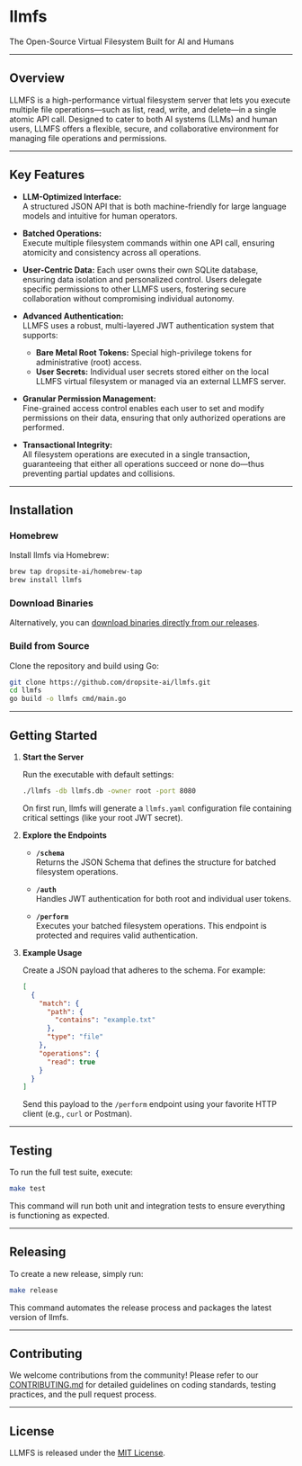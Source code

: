 # llmfs

The Open-Source Virtual Filesystem Built for AI and Humans

---

## Overview

LLMFS is a high-performance virtual filesystem server that lets you execute multiple file operations—such as list, read, write, and delete—in a single atomic API call. Designed to cater to both AI systems (LLMs) and human users, LLMFS offers a flexible, secure, and collaborative environment for managing file operations and permissions.

---

## Key Features

- **LLM-Optimized Interface:**  
  A structured JSON API that is both machine-friendly for large language models and intuitive for human operators.

- **Batched Operations:**  
  Execute multiple filesystem commands within one API call, ensuring atomicity and consistency across all operations.

- **User-Centric Data:** Each user owns their own SQLite database, ensuring data isolation and personalized control. Users delegate specific permissions to other LLMFS users, fostering secure collaboration without compromising individual autonomy.

- **Advanced Authentication:**  
  LLMFS uses a robust, multi-layered JWT authentication system that supports:
  - **Bare Metal Root Tokens:** Special high-privilege tokens for administrative (root) access.
  - **User Secrets:** Individual user secrets stored either on the local LLMFS virtual filesystem or managed via an external LLMFS server.

- **Granular Permission Management:**  
  Fine-grained access control enables each user to set and modify permissions on their data, ensuring that only authorized operations are performed.

- **Transactional Integrity:**  
  All filesystem operations are executed in a single transaction, guaranteeing that either all operations succeed or none do—thus preventing partial updates and collisions.

---

## Installation

### Homebrew

Install llmfs via Homebrew:

```bash
brew tap dropsite-ai/homebrew-tap
brew install llmfs
```

### Download Binaries

Alternatively, you can [download binaries directly from our releases](https://github.com/dropsite-ai/llmfs/releases).

### Build from Source

Clone the repository and build using Go:

```bash
git clone https://github.com/dropsite-ai/llmfs.git
cd llmfs
go build -o llmfs cmd/main.go
```

---

## Getting Started

1. **Start the Server**

   Run the executable with default settings:

   ```bash
   ./llmfs -db llmfs.db -owner root -port 8080
   ```

   On first run, llmfs will generate a `llmfs.yaml` configuration file containing critical settings (like your root JWT secret).

2. **Explore the Endpoints**

   - **`/schema`**  
     Returns the JSON Schema that defines the structure for batched filesystem operations.
     
   - **`/auth`**  
     Handles JWT authentication for both root and individual user tokens.
     
   - **`/perform`**  
     Executes your batched filesystem operations. This endpoint is protected and requires valid authentication.

3. **Example Usage**

   Create a JSON payload that adheres to the schema. For example:

   ```json
   [
     {
       "match": {
         "path": {
           "contains": "example.txt"
         },
         "type": "file"
       },
       "operations": {
         "read": true
       }
     }
   ]
   ```

   Send this payload to the `/perform` endpoint using your favorite HTTP client (e.g., `curl` or Postman).

---

## Testing

To run the full test suite, execute:

```bash
make test
```

This command will run both unit and integration tests to ensure everything is functioning as expected.

---

## Releasing

To create a new release, simply run:

```bash
make release
```

This command automates the release process and packages the latest version of llmfs.

---

## Contributing

We welcome contributions from the community! Please refer to our [CONTRIBUTING.md](CONTRIBUTING.md) for detailed guidelines on coding standards, testing practices, and the pull request process.

---

## License

LLMFS is released under the [MIT License](LICENSE).